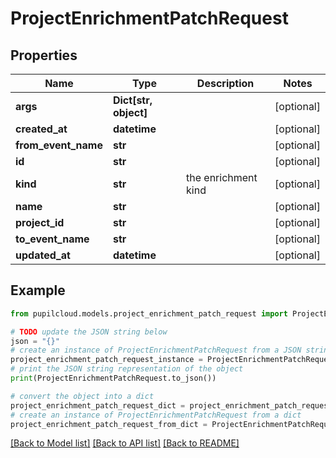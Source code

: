 # ProjectEnrichmentPatchRequest


## Properties

Name | Type | Description | Notes
------------ | ------------- | ------------- | -------------
**args** | **Dict[str, object]** |  | [optional] 
**created_at** | **datetime** |  | [optional] 
**from_event_name** | **str** |  | [optional] 
**id** | **str** |  | [optional] 
**kind** | **str** | the enrichment kind | [optional] 
**name** | **str** |  | [optional] 
**project_id** | **str** |  | [optional] 
**to_event_name** | **str** |  | [optional] 
**updated_at** | **datetime** |  | [optional] 

## Example

```python
from pupilcloud.models.project_enrichment_patch_request import ProjectEnrichmentPatchRequest

# TODO update the JSON string below
json = "{}"
# create an instance of ProjectEnrichmentPatchRequest from a JSON string
project_enrichment_patch_request_instance = ProjectEnrichmentPatchRequest.from_json(json)
# print the JSON string representation of the object
print(ProjectEnrichmentPatchRequest.to_json())

# convert the object into a dict
project_enrichment_patch_request_dict = project_enrichment_patch_request_instance.to_dict()
# create an instance of ProjectEnrichmentPatchRequest from a dict
project_enrichment_patch_request_from_dict = ProjectEnrichmentPatchRequest.from_dict(project_enrichment_patch_request_dict)
```
[[Back to Model list]](../README.md#documentation-for-models) [[Back to API list]](../README.md#documentation-for-api-endpoints) [[Back to README]](../README.md)


